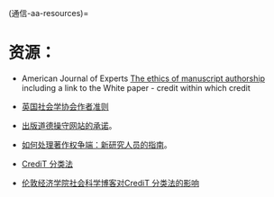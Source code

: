 (通信-aa-resources)=
# 资源：
* American Journal of Experts [The ethics of manuscript authorship](https://www.aje.com/en/arc/ethics-manuscript-authorship/e) including a link to the White paper - credit within which credit

* [英国社会学协会作者准则](https://www.britsoc.co.uk/publications/guidelines-reports/authorship-guidelines.aspx)

* [出版道德操守网站的承诺](https://publicationethics.org/)。

* [如何处理著作权争端：新研究人员的指南](https://publicationethics.org/files/2003pdf12_0.pdf)。

* [CrediT 分类法](https://casrai.org/credit/)

* [伦敦经济学院社会科学博客对CrediT 分类法的影响](https://blogs.lse.ac.uk/impactofsocialsciences/2020/01/20/credit-check-should-we-welcome-tools-to-differentiate-the-contributions-made-to-academic-papers/)



